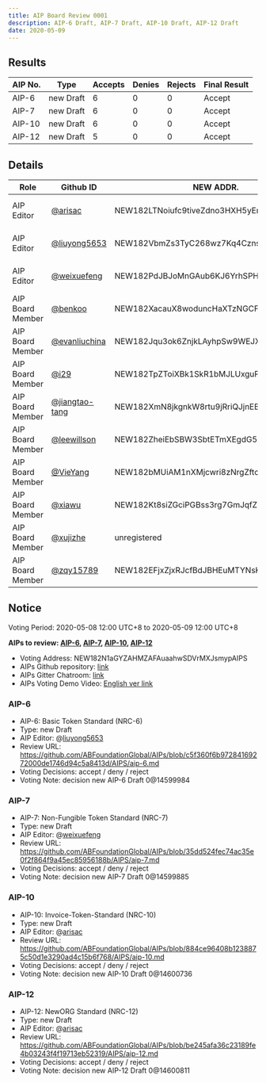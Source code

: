 ```yaml
---
title: AIP Board Review 0001
description: AIP-6 Draft, AIP-7 Draft, AIP-10 Draft, AIP-12 Draft
date: 2020-05-09
---
```


## Results

| AIP No. | Type      | Accepts | Denies | Rejects | Final Result |
| ------- | --------- | ------- | ------ | ------- | ------------ |
| AIP-6   | new Draft | 6       | 0      | 0       | Accept       |
| AIP-7   | new Draft | 6       | 0      | 0       | Accept       |
| AIP-10  | new Draft | 6       | 0      | 0       | Accept       |
| AIP-12  | new Draft | 5       | 0      | 0       | Accept       |

## Details

| Role             | Github ID                                          | NEW ADDR.                               | AIP-6                                                                                                                                     | AIP-7                                                                                                                                     | AIP-10                                                                                                                                    | AIP-12                                                                                                                                    |
| ---------------- | -------------------------------------------------- | --------------------------------------- | ----------------------------------------------------------------------------------------------------------------------------------------- | ----------------------------------------------------------------------------------------------------------------------------------------- | ----------------------------------------------------------------------------------------------------------------------------------------- | ----------------------------------------------------------------------------------------------------------------------------------------- |
| AIP Editor       | [@arisac](https://github.com/arisac)               | NEW182LTNoiufc9tiveZdno3HXH5yEmUURKUiac |                                                                                                                                           |                                                                                                                                           | new Draft [View on NewExplorer](https://explorer.newtonproject.org/tx/0x769e2c5666ceb02e883183100b43353fba789282c04505cd368175914d9585b7) | new Draft [View on NewExplorer](https://explorer.newtonproject.org/tx/0x9eb26935cb6f76adc078af9c042ef6928d1ca73c7e2a1ddb694ff0422cd71aad) |
| AIP Editor       | [@liuyong5653](https://github.com/liuyong5653)     | NEW182VbmZs3TyC268wz7Kq4Cznssv7WzRPDq7j | new Draft [View on NewExplorer](https://explorer.newtonproject.org/tx/0x42e7732ffdd859a5c76b82773e6ce6c9a9e3694b1893d1577a212c4c37e746b0) |                                                                                                                                           |                                                                                                                                           |                                                                                                                                           |
| AIP Editor       | [@weixuefeng](https://github.com/weixuefeng)       | NEW182PdJBJoMnGAub6KJ6YrhSPHWrFE9RSBmGE |                                                                                                                                           | new Draft [View on NewExplorer](https://explorer.newtonproject.org/tx/0xe4f9c9bcb66b0dbb438ab5f0d012b519fca9227e25535b1b30adaed25ef175e5) |                                                                                                                                           |                                                                                                                                           |
| AIP Board Member | [@benkoo](https://github.com/benkoo)               | NEW182XacauX8woduncHaXTzNGCFnk7B15z34hi |                                                                                                                                           |                                                                                                                                           |                                                                                                                                           |                                                                                                                                           |
| AIP Board Member | [@evanliuchina](https://github.com/evanliuchina)   | NEW182Jqu3ok6ZnjkLAyhpSw9WEJXhEwUYX4jLR | Accept [View on NewExplorer](https://explorer.newtonproject.org/tx/0xe7ccacb041eb4c87de58312136fdf8e64dbe940ad57a593a07200d122cf6550f)    | Accept [View on NewExplorer](https://explorer.newtonproject.org/tx/0xdd6530abb8d71d88a33c6332f7cd776df854fc7b20e43ae2840772f438c70d23)    | Accept [View on NewExplorer](https://explorer.newtonproject.org/tx/0xf20da46d7db14d883f7896da55779924ff710465eab569da3a9233ecbfe1e3c2)    | Accept [View on NewExplorer](https://explorer.newtonproject.org/tx/0x2590e2b6ed35eecba6867d158e71e5144a506bca66ed7ee3668c3b4dadcfe887)    |
| AIP Board Member | [@i29](https://github.com/i29)                     | NEW182TpZToiXBk1SkR1bMJLUxguPxFsZciz123 | Accept [View on NewExplorer](https://explorer.newtonproject.org/tx/0x602d8794aef6a428ee36d4961ae271088eb6eabeebdef2e189c191dabaf9cd79)    | Accept [View on NewExplorer](https://explorer.newtonproject.org/tx/0x8b05d2d95a03ae42605e334779cdbe7a4c820bd63094d0e87d2b047d85ab46e6)    | Accept [View on NewExplorer](https://explorer.newtonproject.org/tx/0x531cc8cdb8c6e2e4ea4208b820613d21e14635be91ad9037380866e0c12f1b57)    | Accept [View on NewExplorer](https://explorer.newtonproject.org/tx/0x608d4466c74107a90eb36b6c6186bced5b6c31ac20a8bf4c4a5ef04fa06b8988)    |
| AIP Board Member | [@jiangtao-tang](https://github.com/jiangtao-tang) | NEW182XmN8jkgnkW8rtu9jRriQJjnEBXSbZZuHJ | Accept [View on NewExplorer](https://explorer.newtonproject.org/tx/0xd680505e0086e1fdceb1e3c8fa2cbd8830e3c21b65245553bc1ca6578b719c82)    | Accept [View on NewExplorer](https://explorer.newtonproject.org/tx/0xa3c9dbb2b0bc22548bec1e95cb7ec040c552766520b78a6d17b74d1d874f2449)    | Accept [View on NewExplorer](https://explorer.newtonproject.org/tx/0x302a133e42f56672eca661d7ab55d819813a0fe0ccbbd061ff66b219bcf9da9c)    | Accept [View on NewExplorer](https://explorer.newtonproject.org/tx/0xba93130e7dc92737bd53e093c49d08f15065cf7b05040996cc3a722f3af72443)    |
| AIP Board Member | [@leewillson](https://github.com/leewillson)       | NEW182ZheiEbSBW3SbtETmXEgdG5X9GvFuLRun2 | Accept [View on NewExplorer](https://explorer.newtonproject.org/tx/0x1b39cd6e55cd02c9238965ab26104428fa4a2591b224b86673b920fe156e9925)    | Accept [View on NewExplorer](https://explorer.newtonproject.org/tx/0xe118e19c6636ac6c1188c65f519df33b47b7b7cd62ecfe5777fa2c7285c98fbe)    | Accept [View on NewExplorer](https://explorer.newtonproject.org/tx/0x1b82f0e15699b62448afa6b725bbd85e7694ed418f602e6d0d7b3ff449ad7694)    | Accept [View on NewExplorer](https://explorer.newtonproject.org/tx/0xc946117387fec524afe71dbc0d1b564582e0c588c8a03f27e9a1e21e13555bd9)    |
| AIP Board Member | [@VieYang](https://github.com/VieYang)             | NEW182bMUiAM1nXMjcwri8zNrgZftcnPJc1uVie | Accept [View on NewExplorer](https://explorer.newtonproject.org/tx/0xc4140f989d546b08ae1b88b475182d8c4d7ce226778123bb3e7419f96dc9df16)    | Accept [View on NewExplorer](https://explorer.newtonproject.org/tx/0x3adc70ba8d88aca14893b8f0974a1b4381e5449812ca2f928c3d53706c5d4842)    | Accept [View on NewExplorer](https://explorer.newtonproject.org/tx/0x00b349d73bcdec3bf02f1d7c8f9be664635996b1e36b88cc4bd88eae9e177404)    | Accept [View on NewExplorer](https://explorer.newtonproject.org/tx/0xfbe1ff099c930e233893941dc1dbfa99f1ff5936b5b09f2a2b9cc0efc2aa5561)    |
| AIP Board Member | [@xiawu](https://github.com/xiawu)                 | NEW182Kt8siZGciPGBss3rg7GmJqfZ7CUafVUHH |                                                                                                                                           |                                                                                                                                           |                                                                                                                                           |                                                                                                                                           |
| AIP Board Member | [@xujizhe](https://github.com/xujizhe)             | unregistered                            |                                                                                                                                           |                                                                                                                                           |                                                                                                                                           |                                                                                                                                           |
| AIP Board Member | [@zqy15789](https://github.com/zqy15789)           | NEW182EFjxZjxRJcfBdJBHEuMTYNsK7RLTFeiiJ | Accept [View on NewExplorer](https://explorer.newtonproject.org/tx/0x66bfe8985e22000b829a612b324fd44994daa94bfa1618bebb8de21f6635c6f1)    | Accept [View on NewExplorer](https://explorer.newtonproject.org/tx/0x5520cf81571b7e2545cb38d5101aeac941b5aeaa2e614668090a2d11a646e9c2)    | Accept [View on NewExplorer](https://explorer.newtonproject.org/tx/0x1f1bd63b459a1a9c6fb8a218d65fd35b9cf844679f900744c9b7845e03015e5f)    |                                                                                                                                           |

## Notice

Voting Period: 2020-05-08 12:00 UTC+8 to 2020-05-09 12:00 UTC+8

**AIPs to review: [AIP-6](#aip-6), [AIP-7](#aip-7), [AIP-10](#aip-10), [AIP-12](#aip-12)**

- Voting Address: NEW182N1aGYZAHMZAFAuaahwSDVrMXJsmypAIPS
- AIPs Github repository: [link](https://github.com/ABFoundationGlobal/AIPs)
- AIPs Gitter Chatroom: [link](https://gitter.im/ABFoundationGlobal/AIPs)
- AIPs Voting Demo Video: [English ver link](https://s3.ap-east-1.amazonaws.com/f.d.w.newton.bio/v/aip-voting-demo-01-en.mp4)

### AIP-6

- AIP-6: Basic Token Standard (NRC-6)
- Type: new Draft
- AIP Editor: @[liuyong5653](https://github.com/liuyong5653)
- Review URL: https://github.com/ABFoundationGlobal/AIPs/blob/c5f360f6b97284169272000de1746d94c5a8413d/AIPS/aip-6.md
- Voting Decisions: accept / deny / reject
- Voting Note:
  decision new AIP-6 Draft 0@14599984

### AIP-7

- AIP-7: Non-Fungible Token Standard (NRC-7)
- Type: new Draft
- AIP Editor: @[weixuefeng](https://github.com/weixuefeng)
- Review URL: https://github.com/ABFoundationGlobal/AIPs/blob/35dd524fec74ac35e0f2f864f9a45ec85956188b/AIPS/aip-7.md
- Voting Decisions: accept / deny / reject
- Voting Note:
  decision new AIP-7 Draft 0@14599885

### AIP-10

- AIP-10: Invoice-Token-Standard (NRC-10)
- Type: new Draft
- AIP Editor: @[arisac](https://github.com/arisac)
- Review URL: https://github.com/ABFoundationGlobal/AIPs/blob/884ce96408b1238875c50d1e3290ad4c15b6f768/AIPS/aip-10.md
- Voting Decisions: accept / deny / reject
- Voting Note:
  decision new AIP-10 Draft 0@14600736

### AIP-12

- AIP-12: NewORG Standard (NRC-12)
- Type: new Draft
- AIP Editor: @[arisac](https://github.com/arisac)
- Review URL: https://github.com/ABFoundationGlobal/AIPs/blob/be245afa36c23189fe4b03243f4f19713eb52319/AIPS/aip-12.md
- Voting Decisions: accept / deny / reject
- Voting Note:
  decision new AIP-12 Draft 0@14600811
